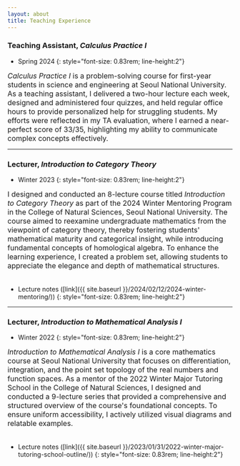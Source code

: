 ```yaml
---
layout: about
title: Teaching Experience
---
```


### <b>Teaching Assistant, <i>Calculus Practice I</i></b>
- Spring 2024
{: style="font-size: 0.83rem; line-height:2"}

<font size="3">
<i>Calculus Practice I</i> is a problem-solving course for first-year students in science and engineering at Seoul National University. As a teaching assistant, I delivered a two-hour lecture each week, designed and administered four quizzes, and held regular office hours to provide personalized help for struggling students. My efforts were reflected in my TA evaluation, where I earned a near-perfect score of 33/35, highlighting my ability to communicate complex concepts effectively.
</font> 

---
### <b>Lecturer, <i>Introduction to Category Theory</i></b>
- Winter 2023
{: style="font-size: 0.83rem; line-height:2"}

<font size="3">
I designed and conducted an 8-lecture course titled <i>Introduction to Category Theory</i> as part of the 2024 Winter Mentoring Program in the College of Natural Sciences, Seoul National University. The course aimed to reexamine undergraduate mathematics from the viewpoint of category theory, thereby fostering students' mathematical maturity and categorical insight, while introducing fundamental concepts of homological algebra. To enhance the learning experience, I created a problem set, allowing students to appreciate the elegance and depth of mathematical structures.
<br><br>
</font> 

- Lecture notes ([link]({{ site.baseurl }}/2024/02/12/2024-winter-mentoring/))
{: style="font-size: 0.83rem; line-height:2"}

---
### <b>Lecturer, <i>Introduction to Mathematical Analysis I</i></b>
- Winter 2022
{: style="font-size: 0.83rem; line-height:2"}

<font size="3">
<i>Introduction to Mathematical Analysis I</i> is a core mathematics course at Seoul National University that focuses on differentiation, integration, and the point set topology of the real numbers and function spaces. As a mentor of the 2022 Winter Major Tutoring School in the College of Natural Sciences, I designed and conducted a 9-lecture series that provided a comprehensive and structured overview of the course's foundational concepts. To ensure uniform accessibility, I actively utilized visual diagrams and relatable examples.
<br><br>
</font> 


- Lecture notes ([link]({{ site.baseurl }}/2023/01/31/2022-winter-major-tutoring-school-outline/))
{: style="font-size: 0.83rem; line-height:2"}